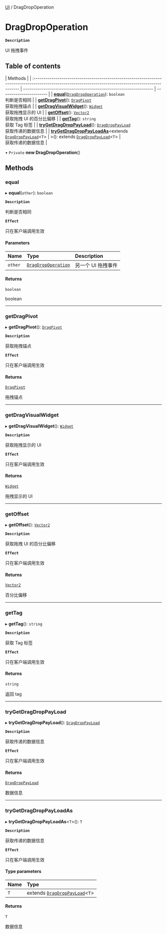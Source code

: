 [UI](../modules/UI.UI.md) / DragDropOperation

# DragDropOperation <Badge type="tip" text="Class" />

**`Description`**

UI 拖拽事件

## Table of contents

| Methods                                                                                                                                                |
| :----------------------------------------------------------------------------------------------------------------------------------------------------- | ----------------------------------------------------------------- | ----------------------- |
| **[equal](UI.UI.DragDropOperation.md#equal)**([`DragDropOperation`](UI.UI.DragDropOperation.md)): `boolean` <br> 判断是否相同                          |
| **[getDragPivot](UI.UI.DragDropOperation.md#getdragpivot)**(): [`DragPivot`](../enums/UI.UI.DragPivot.md) <br> 获取拖拽锚点                            |
| **[getDragVisualWidget](UI.UI.DragDropOperation.md#getdragvisualwidget)**(): [`Widget`](UI.UI.Widget.md) <br> 获取拖拽显示的 UI                        |
| **[getOffset](UI.UI.DragDropOperation.md#getoffset)**(): [`Vector2`](Type.Type.Vector2.md) <br> 获取拖拽 UI 的百分比偏移                               |
| **[getTag](UI.UI.DragDropOperation.md#gettag)**(): `string` <br> 获取 Tag 标签                                                                         |
| **[tryGetDragDropPayLoad](UI.UI.DragDropOperation.md#trygetdragdroppayload)**(): [`DragDropPayLoad`](UI.UI.DragDropPayLoad.md) <br> 获取传递的数据信息 |
| **[tryGetDragDropPayLoadAs](UI.UI.DragDropOperation.md#trygetdragdroppayloadas)**<extends [`DragDropPayLoad`](UI.UI.DragDropPayLoad.md)<`T`\>          | \>(): extends [`DragDropPayLoad`](UI.UI.DragDropPayLoad.md)<`T`\> | <br> 获取传递的数据信息 |

• `Private` **new DragDropOperation**()

## Methods

### equal

▸ **equal**(`other`): `boolean`

**`Description`**

判断是否相同

**`Effect`**

只在客户端调用生效

#### Parameters

| Name    | Type                                              | Description        |
| :------ | :------------------------------------------------ | :----------------- |
| `other` | [`DragDropOperation`](UI.UI.DragDropOperation.md) | 另一个 UI 拖拽事件 |

#### Returns

`boolean`

boolean

---

### getDragPivot

▸ **getDragPivot**(): [`DragPivot`](../enums/UI.UI.DragPivot.md)

**`Description`**

获取拖拽锚点

**`Effect`**

只在客户端调用生效

#### Returns

[`DragPivot`](../enums/UI.UI.DragPivot.md)

拖拽锚点

---

### getDragVisualWidget

▸ **getDragVisualWidget**(): [`Widget`](UI.UI.Widget.md)

**`Description`**

获取拖拽显示的 UI

**`Effect`**

只在客户端调用生效

#### Returns

[`Widget`](UI.UI.Widget.md)

拖拽显示的 UI

---

### getOffset

▸ **getOffset**(): [`Vector2`](Type.Type.Vector2.md)

**`Description`**

获取拖拽 UI 的百分比偏移

**`Effect`**

只在客户端调用生效

#### Returns

[`Vector2`](Type.Type.Vector2.md)

百分比偏移

---

### getTag

▸ **getTag**(): `string`

**`Description`**

获取 Tag 标签

**`Effect`**

只在客户端调用生效

#### Returns

`string`

返回 tag

---

### tryGetDragDropPayLoad

▸ **tryGetDragDropPayLoad**(): [`DragDropPayLoad`](UI.UI.DragDropPayLoad.md)

**`Description`**

获取传递的数据信息

**`Effect`**

只在客户端调用生效

#### Returns

[`DragDropPayLoad`](UI.UI.DragDropPayLoad.md)

数据信息

---

### tryGetDragDropPayLoadAs

▸ **tryGetDragDropPayLoadAs**<`T`\>(): `T`

**`Description`**

获取传递的数据信息

**`Effect`**

只在客户端调用生效

#### Type parameters

| Name | Type                                                        |
| :--- | :---------------------------------------------------------- |
| `T`  | extends [`DragDropPayLoad`](UI.UI.DragDropPayLoad.md)<`T`\> |

#### Returns

`T`

数据信息
